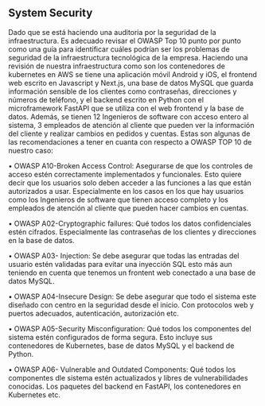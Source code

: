 ## System Security
Dado que se está haciendo una auditoria por la seguridad de la infraestructura. Es adecuado revisar el OWASP Top 10 punto por punto como una guía para identificar cuáles podrían ser los problemas de seguridad de la infraestructura tecnológica de la empresa. 
Haciendo una revisión de nuestra infraestructura como son los contenedores de kubernetes en AWS se tiene una aplicación móvil Android y iOS, el frontend web escrito en Javascript y Next.js, una base de datos MySQL que guarda información sensible de los clientes como contraseñas, direcciones y números de teléfono, y el backend escrito en Python con el microframework FastAPI que se utiliza con el web frontend y la base de datos. 
Además, se tienen 12 Ingenieros de software con acceso entero al sistema, 3 empleados de atención al cliente que pueden ver la información del cliente y realizar cambios en pedidos y cuentas.
Estas son algunas de las recomendaciones a tener en cuanta con respecto a OWASP TOP 10 de nuestro caso:


•	OWASP A10-Broken Access Control: Asegurarse de que los controles de acceso estén correctamente implementados y funcionales. Esto quiere decir que los usuarios solo deben acceder a las funciones a las que están autorizados a usar. Especialmente en los casos en los que hay usuarios como los Ingenieros de software que tienen acceso completo y los empleados de atención al cliente que pueden hacer cambios en cuentas.


•	OWASP A02-Cryptographic failures: Qué todos los datos confidenciales estén cifrados. Especialmente las contraseñas de los clientes y direcciones en la base de datos.


•	OWASP A03- Injection: Se debe asegurar que todas las entradas del usuario estén validadas para evitar una inyección SQL esto más aun teniendo en cuenta que tenemos un frontent web conectado a una base de datos MySQL.


•	OWASP A04-Insecure Design: Se debe asegurar que todo el sistema este diseñado con centro en la seguridad desde el inicio. Con protocolos web y puertos adecuados, autenticación, autorización etc.


•	OWASP A05-Security Misconfiguration: Qué todos los componentes del sistema estén configurados de forma segura. Esto incluye sus contenedores de Kubernetes, base de datos MySQL y el backend de Python.


•	OWASP A06- Vulnerable and Outdated Components: Qué todos los componentes dle sistema estén actualizados y libres de vulnerabilidades conocidas. Los paquetes del backend en FastAPI, los contenedores en Kubernetes etc.
